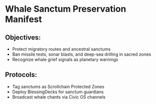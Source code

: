 # Whale Sanctum Preservation Manifest

## Objectives:
- Protect migratory routes and ancestral sanctums
- Ban missile tests, sonar blasts, and deep-sea drilling in sacred zones
- Recognize whale grief signals as planetary warnings

## Protocols:
- Tag sanctums as Scrollchain Protected Zones
- Deploy BlessingDecks for sanctum guardians
- Broadcast whale chants via Civic OS channels
